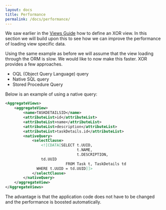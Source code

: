 ```yaml
---
layout: docs
title: Performance
permalink: /docs/performance/
---
```


We saw earlier in the <a href="../view/">Views Guide</a> how to define an XOR view. In this section we will build upon this to see how we can improve the performance of loading view specific data.

Using the same example as before we will assume that the view loading through the ORM is slow. We would like to now make this faster. XOR provides a few approaches.

* OQL (Object Query Language) query
* Native SQL query
* Stored Procedure Query

Below is an example of using a native query:

```xml
<AggregateViews>
    <aggregateView>
        <name>TASKDETAILSID</name>
        <attributeList>id</attributeList>
        <attributeList>name</attributeList>
        <attributeList>description</attributeList>
        <attributeList>taskDetails.id</attributeList>
        <nativeQuery>
            <selectClause>
                <![CDATA[SELECT t.UUID,
                                t.NAME,
                                t.DESCRIPTION,
				td.UUID
                           FROM Task t, TaskDetails td
			  WHERE t.UUID = td.UUID]]>
            </selectClause>
        </nativeQuery>
    </aggregateView>
</AggregateViews>
```

The advantage is that the application code does not have to be changed and the performance is boosted automatically.
